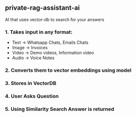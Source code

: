 ## private-rag-assistant-ai
AI that uses vector-db to search for your answers

### 1. Takes input in any format:
- Text → Whatsapp Chats, Emails Chats
- Image → Invoices
- Video → Demo videos, Information video
- Audio → Voice Notes

### 2. Converts them to vector embeddings using model

### 3. Stores in VectorDB

### 4. User Asks Question

### 5. Using Similarity Search Answer is returned 
